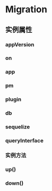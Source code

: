 # Migration

## 实例属性

### appVersion

### on

### app

### pm

### plugin

### db

### sequelize

### queryInterface

### 实例方法

### up()

### down()